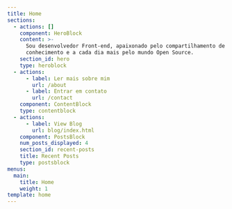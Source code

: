 ```yaml
---
title: Home
sections:
  - actions: []
    component: HeroBlock
    content: >-
      Sou desenvolvedor Front-end, apaixonado pelo compartilhamento de
      conhecimento e a cada dia mais pelo mundo Open Source.
    section_id: hero
    type: heroblock
  - actions:
      - label: Ler mais sobre mim
        url: /about
      - label: Entrar em contato
        url: /contact
    component: ContentBlock
    type: contentblock
  - actions:
      - label: View Blog
        url: blog/index.html
    component: PostsBlock
    num_posts_displayed: 4
    section_id: recent-posts
    title: Recent Posts
    type: postsblock
menus:
  main:
    title: Home
    weight: 1
template: home
---
```



